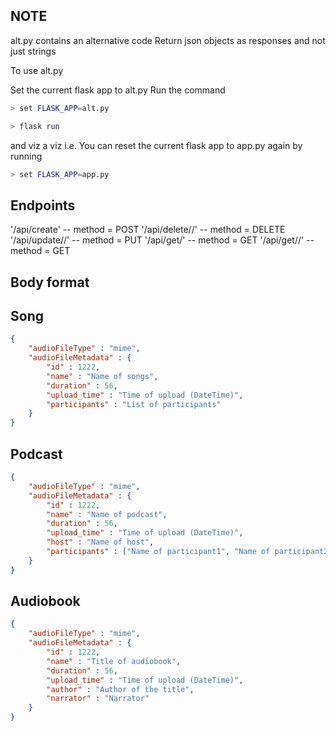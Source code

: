 ## NOTE
alt.py contains an alternative code
Return json objects as responses and not just strings

To use alt.py

Set the current flask app to alt.py
Run the command
```bash
> set FLASK_APP=alt.py
```
```bash
> flask run
```

and viz a viz
i.e. You can reset the current flask app to app.py again by running
```bash
> set FLASK_APP=app.py
```

## Endpoints
'/api/create'   --  method = POST
'/api/delete/<audioFileType>/<audioFileID>' --  method = DELETE
'/api/update/<audioFileType>/<audioFileID>' --  method = PUT
'/api/get/<audioFileType>'  --  method = GET
'/api/get/<audioFileType>/<audioFileID>'    --  method = GET

## Body format
## Song
```json
{
    "audioFileType" : "mime",
    "audioFileMetadata" : {
        "id" : 1222,
        "name" : "Name of songs",
        "duration" : 56,
        "upload_time" : "Time of upload (DateTime)",
        "participants" : "List of participants"
    }
}
```

## Podcast
```json
{
    "audioFileType" : "mime",
    "audioFileMetadata" : {
        "id" : 1222,
        "name" : "Name of podcast",
        "duration" : 56,
        "upload_time" : "Time of upload (DateTime)",
        "host" : "Name of host",
        "participants" : ["Name of participant1", "Name of participant2", "..."]
    }
}
```

## Audiobook
```json
{
    "audioFileType" : "mime",
    "audioFileMetadata" : {
        "id" : 1222,
        "name" : "Title of audiobook",
        "duration" : 56,
        "upload_time" : "Time of upload (DateTime)",
        "author" : "Author of the title",
        "narrator" : "Narrator"
    }
}
```